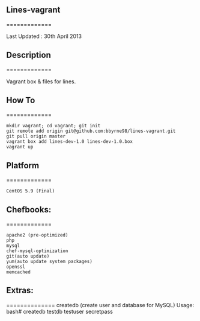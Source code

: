 <h2>Lines-vagrant</h2>
=============

Last Updated : 30th April 2013

<h2>Description</h2>
=============

Vagrant box & files for lines.

<h2>How To</h2>
=============

    mkdir vagrant; cd vagrant; git init
    git remote add origin git@github.com:bbyrne98/lines-vagrant.git
    git pull origin master
    vagrant box add lines-dev-1.0 lines-dev-1.0.box
    vagrant up
    

<h2>Platform</h2>
=============

    CentOS 5.9 (Final)

<h2>Chefbooks:</h2>
=============

    apache2 (pre-optimized)
    php
    mysql
    chef-mysql-optimization
    git(auto update)
    yum(auto update system packages)
    openssl
    memcached
    
<h2>Extras:</h2>
==============
    createdb (create user and database for MySQL) 
    Usage: bash# createdb testdb testuser secretpass
    
